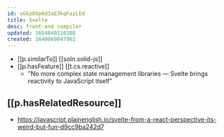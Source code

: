 ```yaml
---
id: vGGzOVp0d3aE3kqFazLEd
title: Svelte
desc: front-end compiler
updated: 1654840310388
created: 1640060047962
---
```



- [[p.similarTo]] [[soln.solid-js]]
- [[p.hasFeature]] [[t.cs.reactive]]
  - "No more complex state management libraries — Svelte brings reactivity to JavaScript itself"
  
## [[p.hasRelatedResource]]

- https://javascript.plainenglish.io/svelte-from-a-react-perspective-its-weird-but-fun-d9cc9ba242d7
